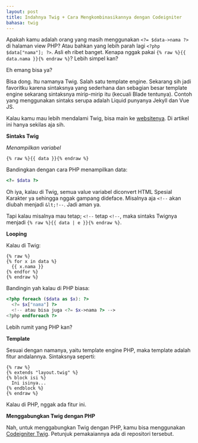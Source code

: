 ```yaml
---
layout: post
title: Indahnya Twig + Cara Mengkombinasikannya dengan Codeigniter
bahasa: twig
---
```


Apakah kamu adalah orang yang masih menggunakan `<?= $data->nama ?>` di halaman view PHP? Atau bahkan yang lebih parah lagi `<?php $data["nama"]; ?>`. Asli eh ribet banget. Kenapa nggak pakai `{% raw %}{{ data.nama }}{% endraw %}`? Lebih simpel kan?

Eh emang bisa ya?

Bisa dong. Itu namanya Twig. Salah satu template engine. Sekarang sih jadi favoritku karena sintaksnya yang sederhana dan sebagian besar template engine sekarang sintaksnya mirip-mirip itu (kecuali Blade tentunya). Contoh yang menggunakan sintaks serupa adalah Liquid punyanya Jekyll dan Vue JS.

Kalau kamu mau lebih mendalami Twig, bisa main ke [websitenya](https://twig.symfony.com/). Di artikel ini hanya sekilas aja sih.

**Sintaks Twig**

_Menampilkan variabel_

```twig
{% raw %}{{ data }}{% endraw %}
```

Bandingkan dengan cara PHP menampilkan data:

```php
<?= $data ?>
```

Oh iya, kalau di Twig, semua value variabel diconvert HTML Spesial Karakter ya sehingga nggak gampang dideface. Misalnya aja `<!--` akan diubah menjadi `&lt;!--`. Jadi aman ya.

Tapi kalau misalnya mau tetap; `<!--` tetap `<!--`, maka sintaks Twignya menjadi `{% raw %}{{ data | e }}{% endraw %}`.

**Looping**

Kalau di Twig:

```twig
{% raw %}
{% for x in data %}
  {{ x.nama }}
{% endfor %}
{% endraw %}
```

Bandingin yah kalau di PHP biasa:

```php
<?php foreach ($data as $x): ?>
  <?= $x["nama"] ?> 
  <!-- atau bisa juga <?= $x->nama ?> -->
<?php endforeach ?>
```

Lebih rumit yang PHP kan?

**Template**

Sesuai dengan namanya, yaitu template engine PHP, maka template adalah fitur andalannya. Sintaksnya seperti:

```twig
{% raw %}
{% extends "layout.twig" %}
{% block isi %}
  Ini isinya...
{% endblock %}
{% endraw %}
```

Kalau di PHP, nggak ada fitur ini.

**Menggabungkan Twig dengan PHP**

Nah, untuk menggabungkan Twig dengan PHP, kamu bisa menggunakan [Codeigniter Twig](https://github.com/mzaini30/codeigniter-twig). Petunjuk pemakaiannya ada di repositori tersebut.